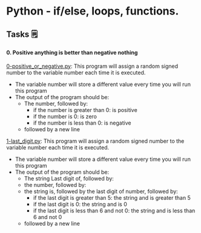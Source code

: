 # Python - if/else, loops, functions.
## Tasks :spiral_notepad: 
#### 0. Positive anything is better than negative nothing
[0-positive_or_negative.py](https://github.com/vincentokoth/alx-higher_level_programming/blob/master/0x01-python-if_else_loops_functions/0-positive_or_negative.py): This program will assign a random signed number to the variable number each time it is executed.
* The variable number will store a different value every time you will run this program
* The output of the program should be:
	* The number, followed by:
		* if the number is greater than 0: is positive
		* if the number is 0: is zero
		* if the number is less than 0: is negative
	* followed by a new line

[1-last_digit.py](https://github.com/vincentokoth/alx-higher_level_programming/blob/master/0x01-python-if_else_loops_functions/1-last_digit.py): This program will assign a random signed number to the variable number each time it is executed.
* The variable number will store a different value every time you will run this program
* The output of the program should be:
	* The string Last digit of, followed by:
	* the number, followed by:
	* the string is, followed by the last digit of number, followed by:
		* if the last digit is greater than 5: the string and is greater than 5
		* if the last digit is 0: the string and is 0
		* if the last digit is less than 6 and not 0: the string and is less than 6 and not 0
	* followed by a new line
